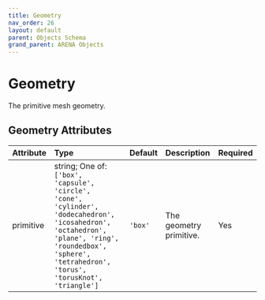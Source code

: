 ```yaml
---
title: Geometry
nav_order: 26
layout: default
parent: Objects Schema
grand_parent: ARENA Objects
---
```


<!--CAUTION: This file is autogenerated from https://github.com/arenaxr/arena-schemas. Changes made here may be overwritten.-->


Geometry
========


The primitive mesh geometry.

Geometry Attributes
--------------------

|Attribute|Type|Default|Description|Required|
| :--- | :--- | :--- | :--- | :--- |
|primitive|string; One of: ```['box', 'capsule', 'circle', 'cone', 'cylinder', 'dodecahedron', 'icosahedron', 'octahedron', 'plane', 'ring', 'roundedbox', 'sphere', 'tetrahedron', 'torus', 'torusKnot', 'triangle']```|```'box'```|The geometry primitive.|Yes|
